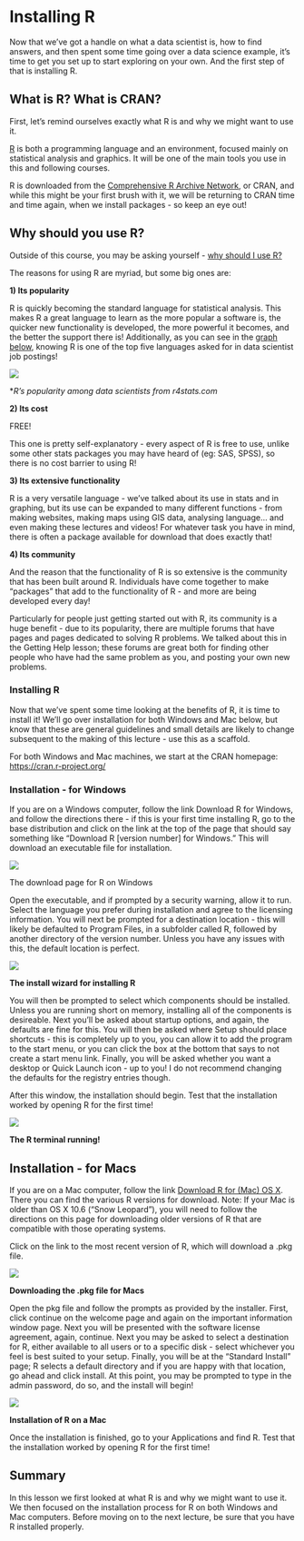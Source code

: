 # Installing R
Now that we’ve got a handle on what a data scientist is, how to find answers, and then spent some time going over a data science example, it’s time to get you set up to start exploring on your own. And the first step of that is installing R.

## What is R? What is CRAN?
First, let’s remind ourselves exactly what R is and why we might want to use it.

[R](https://www.r-project.org/) is both a programming language and an environment, focused mainly on statistical analysis and graphics. It will be one of the main tools you use in this and following courses.

R is downloaded from the [Comprehensive R Archive Network](https://cran.r-project.org/), or CRAN, and while this might be your first brush with it, we will be returning to CRAN time and time again, when we install packages - so keep an eye out!

## Why should you use R?
Outside of this course, you may be asking yourself - [why should I use R?](https://www.r-bloggers.com/why-use-r-five-reasons/)

The reasons for using R are myriad, but some big ones are:

**1) Its popularity**

R is quickly becoming the standard language for statistical analysis. This makes R a great language to learn as the more popular a software is, the quicker new functionality is developed, the more powerful it becomes, and the better the support there is! Additionally, as you can see in the [graph below](http://r4stats.com/articles/popularity/), knowing R is one of the top five languages asked for in data scientist job postings!

![](https://github.com/WelfareCheck/Data-Science-Foundations-using-R-Specialization/blob/master/1%20The%20Data%20Scientist's%20Toolbox/Week%202:%20R%20and%20RStudio/1%20Installing%20R/Installing%20R%201.png?raw=true)

**R’s popularity among data scientists from r4stats.com*

**2) Its cost**

FREE!

This one is pretty self-explanatory - every aspect of R is free to use, unlike some other stats packages you may have heard of (eg: SAS, SPSS), so there is no cost barrier to using R!

**3) Its extensive functionality**

R is a very versatile language - we’ve talked about its use in stats and in graphing, but its use can be expanded to many different functions - from making websites, making maps using GIS data, analysing language… and even making these lectures and videos! For whatever task you have in mind, there is often a package available for download that does exactly that!

**4) Its community**

And the reason that the functionality of R is so extensive is the community that has been built around R. Individuals have come together to make “packages” that add to the functionality of R - and more are being developed every day!

Particularly for people just getting started out with R, its community is a huge benefit - due to its popularity, there are multiple forums that have pages and pages dedicated to solving R problems. We talked about this in the Getting Help lesson; these forums are great both for finding other people who have had the same problem as you, and posting your own new problems.

### Installing R
Now that we’ve spent some time looking at the benefits of R, it is time to install it! We’ll go over installation for both Windows and Mac below, but know that these are general guidelines and small details are likely to change subsequent to the making of this lecture - use this as a scaffold.

For both Windows and Mac machines, we start at the CRAN homepage: https://cran.r-project.org/

### Installation - for Windows
If you are on a Windows computer, follow the link Download R for Windows, and follow the directions there - if this is your first time installing R, go to the base distribution and click on the link at the top of the page that should say something like “Download R [version number] for Windows.” This will download an executable file for installation.

![](https://github.com/WelfareCheck/Data-Science-Foundations-using-R-Specialization/blob/master/1%20The%20Data%20Scientist's%20Toolbox/Week%202:%20R%20and%20RStudio/1%20Installing%20R/Installing%20R%202.png?raw=true)

The download page for R on Windows

Open the executable, and if prompted by a security warning, allow it to run. Select the language you prefer during installation and agree to the licensing information. You will next be prompted for a destination location - this will likely be defaulted to Program Files, in a subfolder called R, followed by another directory of the version number. Unless you have any issues with this, the default location is perfect.

![](https://github.com/WelfareCheck/Data-Science-Foundations-using-R-Specialization/blob/master/1%20The%20Data%20Scientist's%20Toolbox/Week%202:%20R%20and%20RStudio/1%20Installing%20R/Installing%20R%203.png?raw=true)

**The install wizard for installing R**

You will then be prompted to select which components should be installed. Unless you are running short on memory, installing all of the components is desireable. Next you’ll be asked about startup options, and again, the defaults are fine for this. You will then be asked where Setup should place shortcuts - this is completely up to you, you can allow it to add the program to the start menu, or you can click the box at the bottom that says to not create a start menu link. Finally, you will be asked whether you want a desktop or Quick Launch icon - up to you! I do not recommend changing the defaults for the registry entries though.

After this window, the installation should begin. Test that the installation worked by opening R for the first time!

![](https://github.com/WelfareCheck/Data-Science-Foundations-using-R-Specialization/blob/master/1%20The%20Data%20Scientist's%20Toolbox/Week%202:%20R%20and%20RStudio/1%20Installing%20R/Installing%20R%204.png?raw=true)

**The R terminal running!**

## Installation - for Macs
If you are on a Mac computer, follow the link [Download R for (Mac) OS X](https://cran.r-project.org/bin/macosx/). There you can find the various R versions for download. Note: If your Mac is older than OS X 10.6 (“Snow Leopard”), you will need to follow the directions on this page for downloading older versions of R that are compatible with those operating systems.

Click on the link to the most recent version of R, which will download a .pkg file.

![](https://github.com/WelfareCheck/Data-Science-Foundations-using-R-Specialization/blob/master/1%20The%20Data%20Scientist's%20Toolbox/Week%202:%20R%20and%20RStudio/1%20Installing%20R/Installing%20R%205.png?raw=true)

**Downloading the .pkg file for Macs**

Open the pkg file and follow the prompts as provided by the installer. First, click continue on the welcome page and again on the important information window page. Next you will be presented with the software license agreement, again, continue. Next you may be asked to select a destination for R, either available to all users or to a specific disk - select whichever you feel is best suited to your setup. Finally, you will be at the “Standard Install” page; R selects a default directory and if you are happy with that location, go ahead and click install. At this point, you may be prompted to type in the admin password, do so, and the install will begin!

![](https://github.com/WelfareCheck/Data-Science-Foundations-using-R-Specialization/blob/master/1%20The%20Data%20Scientist's%20Toolbox/Week%202:%20R%20and%20RStudio/1%20Installing%20R/Installing%20R%206.png?raw=true)

**Installation of R on a Mac**

Once the installation is finished, go to your Applications and find R. Test that the installation worked by opening R for the first time!

## Summary
In this lesson we first looked at what R is and why we might want to use it. We then focused on the installation process for R on both Windows and Mac computers. Before moving on to the next lecture, be sure that you have R installed properly.

